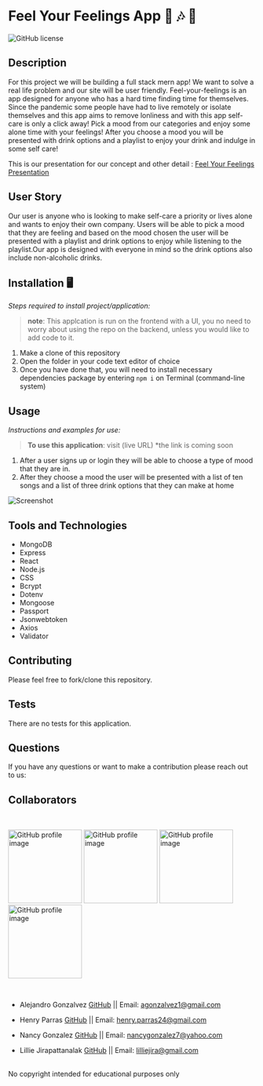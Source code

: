 # Feel Your Feelings App 🎵 🎶 🍺
![GitHub license](https://img.shields.io/badge/license-MIT-pink.svg) 

## Description
For this project we will be building a full stack mern app! We want to solve a real life problem and our site will be user friendly. Feel-your-feelings is an app designed for anyone who has a hard time finding time for themselves. Since the pandemic some people have had to live remotely or isolate themselves and this app aims to remove lonliness and with this app self-care is only a click away! Pick a mood from our categories and enjoy some alone time with your feelings! After you choose a mood you will be presented with drink options and a playlist to enjoy your drink and indulge in some self care!

This is our presentation for our concept and other detail : [Feel Your Feelings Presentation](https://www.canva.com/design/DAElU3chqmA/view?utm_content=DAElU3chqmA&utm_campaign=designshare&utm_medium=link&utm_source=homepage_design_menu)

## User Story
Our user is anyone who is looking to make self-care a priority or lives alone and wants to enjoy their own company. Users will be able to pick a mood that they are feeling and based on the mood chosen the user will be presented with a playlist and drink options to enjoy while listening to the playlist.Our app is designed with everyone in mind so the drink options also include non-alcoholic drinks.

## Installation 🖥️
*Steps required to install project/application:*
> **note**: This applcation is run on the frontend with a UI, you no need to worry about using the repo on the backend, unless you would like to add code to it.
1.	Make a clone of this repository
2.	Open the folder in your code text editor of choice
3.	Once you have done that, you will need to install necessary dependencies package by entering `npm i` on Terminal (command-line system)

## Usage 
*Instructions and examples for use:* 
> **To use this application**: visit (live URL) *the link is coming soon
1. After a user signs up or login they will be able to choose a type of mood that they are in.
2. After they choose a mood the user will be presented with a list of ten songs and a list of three drink options that they can make at home


![Screenshot](https://github.com/Lilliemefie/miniproject1/blob/main/feelyoufeelings%20scc.gif?raw=true)


## Tools and Technologies 
- MongoDB
- Express 
- React
- Node.js
- CSS
- Bcrypt
- Dotenv
- Mongoose
- Passport
- Jsonwebtoken
- Axios
- Validator

## Contributing
Please feel free to fork/clone this repository.

## Tests
There are no tests for this application.

## Questions 
If you have any questions or want to make a contribution please reach out to us:

## Collaborators 
<br>
<p float="left">
<a href="https://github.com/agonzalvez">
<img src="https://avatars.githubusercontent.com/u/83324906?v=4"  alt="GitHub profile image" width="150"></a>
<a href="https://github.com/henryparras24">
<img src="https://avatars.githubusercontent.com/u/82185621?v=4" alt="GitHub profile image" width="150"></a>
<a href="https://github.com/MarissaNancy">
<img src="https://avatars.githubusercontent.com/u/80847247?v=4" alt="GitHub profile image" width="150"></a>
<a href="https://github.com/lilliemefie">
<img src="https://avatars.githubusercontent.com/u/82494755?v=4" alt="GitHub profile image" width="150"></a>
</p>
<br>

* Alejandro Gonzalvez [GitHub](https://github.com/agonzalvez) || Email: agonzalvez1@gmail.com

* Henry Parras [GitHub](https://github.com/henryparras24) || Email: henry.parras24@gmail.com

* Nancy Gonzalez [GitHub](https://github.com/MarissaNancy) || Email: nancygonzalez7@yahoo.com

* Lillie Jirapattanalak [GitHub](https://github.com/lilliemefie) || Email: lilliejira@gmail.com

<br>
No copyright intended for educational purposes only
